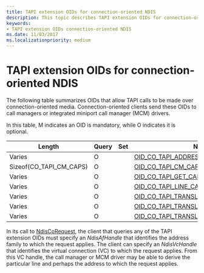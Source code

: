 ```yaml
---
title: TAPI extension OIDs for connection-oriented NDIS
description: This topic describes TAPI extension OIDs for connection-oriented NDIS.
keywords:
- TAPI extension OIDs connection-oriented NDIS
ms.date: 11/03/2017
ms.localizationpriority: medium
---
```


# TAPI extension OIDs for connection-oriented NDIS

The following table summarizes OIDs that allow TAPI calls to be made over connection-oriented media. Connection-oriented clients send these OIDs to call managers or integrated miniport call manager (MCM) drivers.

In this table, M indicates an OID is mandatory, while O indicates it is optional.

| Length | Query | Set | Name |
| --- | --- | --- | --- |
| Varies | O |   | [OID_CO_TAPI_ADDRESS_CAPS](oid-co-tapi-address-caps.md) |
| Sizeof(CO_TAPI_CM_CAPS) | O |   | [OID_CO_TAPI_CM_CAPS](oid-co-tapi-cm-caps.md) |
| Varies | O |   | [OID_CO_TAPI_GET_CALL_DIAGNOSTICS](oid-co-tapi-get-call-diagnostics.md) |
| Varies | O |   | [OID_CO_TAPI_LINE_CAPS](oid-co-tapi-line-caps.md) |
| Varies | O |   | [OID_CO_TAPI_TRANSLATE_NDIS_CALLPARAMS](oid-co-tapi-translate-ndis-callparams.md) |
| Varies | O |   | [OID_CO_TAPI_TRANSLATE_TAPI_CALLPARAMS](oid-co-tapi-translate-tapi-callparams.md) |
| Varies | O |   | [OID_CO_TAPI_TRANSLATE_TAPI_SAP](oid-co-tapi-translate-tapi-sap.md) |

In its call to [NdisCoRequest](/previous-versions/windows/hardware/network/ff551877(v=vs.85)), the client that queries any of the TAPI extension OIDs must specify an *NdisAfHandle* that identifies the address family to which the request applies. The client can specify an *NdisVcHandle* that identifies the virtual connection (VC) to which the request applies. From this VC handle, the call manager or MCM driver may be able to derive the particular line and perhaps the address to which the request applies.
